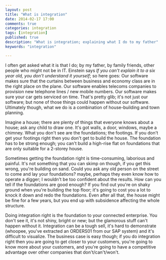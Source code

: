 ```yaml
---
layout: post
title: "What is integration"
date: 2014-02-17 17:00
comments: true
categories: integration
tags: [integration]
published: true
description: "What is integration; explaining what I do to my father"
keywords: "integration"

---
```


I often get asked what it is that I do; by my father, by family friends, other people who might not be in IT. Einstein says *If you can't explain it to a six year old, you don't understand it yourself*; so here goes: Our software makes sure that the curtains between business and economy class are in the right place on the plane. Our software enables telecoms companies to provision new telephone lines / new mobile numbers. Our software makes sure your car gets serviced on time. That's pretty glib; it's not just our software; but none of those things could happen without our software. Ultimately though, what we do is a combination of house-building and town planning.

<!-- more -->

Imagine a house; there are plenty of things that everyone knows about a house; ask any child to draw one. It's got walls, a door, windows, maybe a chimney. What you don't see are the foundations; the footings. If you don't get your footings right then you don't get to build the house. The foundation has to be strong enough; you can't build a high-rise flat on foundations that are only suitable for a 2-storey house.

Sometimes getting the foundation right is time-consuming, laborious and painful. It's not something that you can skimp on though, if you get this wrong, you're building on sand. Could you ask any old person on the street to come and lay your foundations? maybe, perhaps they even know how to operate a digger; I wouldn't be too confident about the results. How can you tell if the foundations are good enough? If you find out you're on shaky ground when you're building the top floor; it's going to cost you a lot to knock it down and redo the foundations. Even after all that, the house might be fine for a few years, but you end up with subsidence affecting the whole structure.

Doing integration right is the foundation to your connected enterprise. You don't see it, it's not shiny, bright or new; but the glamorous stuff can't happen without it. Integration can be a tough sell, it's hard to demonstrate (whoopee, you've extracted an ORDERS01 from our SAP system) and it's difficult to visualize. The business case is easy though; if you do integration right then you are going to get closer to your customers, you're going to know more about your customers, and you're going to have a competitive advantage over other companies that don't/can't/won't.


